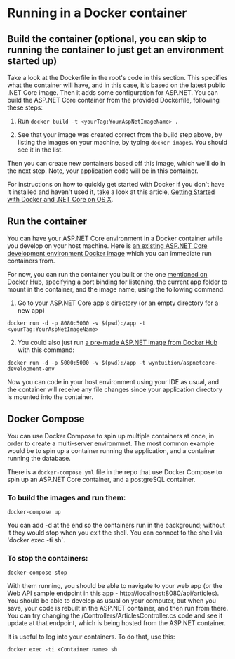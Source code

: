 # Running in a Docker container 

## Build the container (optional, you can skip to running the container to just get an environment started up)

Take a look at the Dockerfile in the root's code in this section. This specifies what the container will have, and in this case, it's based on the latest public .NET Core image. Then it adds some configuration for ASP.NET. You can build the ASP.NET Core container from the provided Dockerfile, following these steps: 

1. Run ```docker build -t <yourTag:YourAspNetImageName> .```

2. See that your image was created correct from the build step above, by listing the images on your machine, by typing `docker images`. You should see it in the list.

Then you can create new containers based off this image, which we'll do in the next step. Note, your application code will be in this container. 

For instructions on how to quickly get started with Docker if you don't have it installed and haven't used it, take a look at this article, [Getting Started with Docker and .NET Core on OS X](https://www.excella.com/insights/getting-started-with-docker-and-net-core-on-os-x).

## Run the container 

You can have your ASP.NET Core environment in a Docker container while you develop on your host machine. Here is [an existing ASP.NET Core development environment Docker image](https://hub.docker.com/r/wyntuition/aspnetcore-development-env/) which you can immediate run containers from.

For now, you can run the container you built or the one [mentioned on Docker Hub](https://hub.docker.com/r/wyntuition/aspnetcore-development-env/), specifying a port binding for listening, the current app folder to mount in the container, and the image name, using the following command. 

1. Go to your ASP.NET Core app's directory (or an empty directory for a new app)

  ```
  docker run -d -p 8080:5000 -v $(pwd):/app -t <yourTag:YourAspNetImageName>
  ```  

2. You could also just run [a pre-made ASP.NET image from Docker Hub](https://hub.docker.com/r/wyntuition/aspnetcore-development-env/) with this command:
    
  ```
  docker run -d -p 5000:5000 -v $(pwd):/app -t wyntuition/aspnetcore-development-env
  ```

Now you can code in your host environment using your IDE as usual, and the container will receive any file changes since your application directory is mounted into the container. 

## Docker Compose 

You can use Docker Compose to spin up multiple containers at once, in order to create a multi-server environmnet. The most common example would be to spin up a container running the application, and a container running the database. 

There is a `docker-compose.yml` file in the repo that use Docker Compose to spin up an ASP.NET Core container, and a postgreSQL container.

### To build the images and run them:

  ```
  docker-compose up
  ```

You can add -d at the end so the containers run in the background; without it they would stop when you exit the shell. You can connect to the shell via 'docker exec -ti <Container> sh`.

### To stop the containers:

  ```
  docker-compose stop
  ```

With them running, you should be able to navigate to your web app (or the Web API sample endpoint in this app - http://localhost:8080/api/articles). You should be able to develop as usual on your computer, but when you save, your code is rebuilt in the ASP.NET container, and then run from there. You can try changing the /Controllers/ArticlesController.cs code and see it update at that endpoint, which is being hosted from the ASP.NET container.

It is useful to log into your containers. To do that, use this: 

  ```
  docker exec -ti <Container name> sh
  ```


